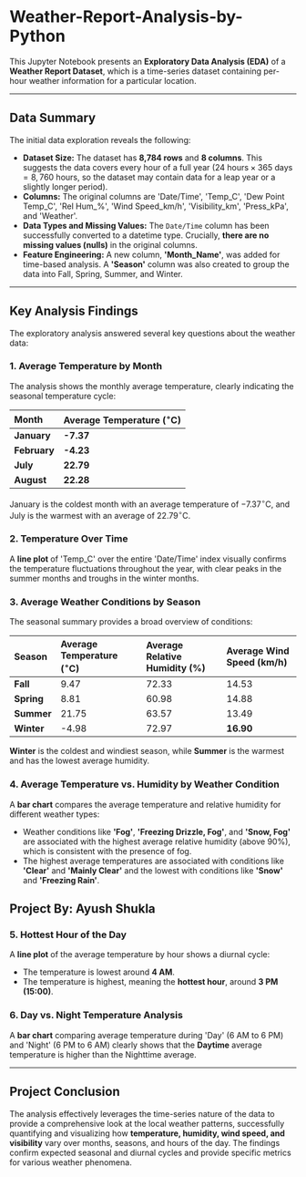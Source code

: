 # Weather-Report-Analysis-by-Python

This Jupyter Notebook presents an **Exploratory Data Analysis (EDA)** of a **Weather Report Dataset**, which is a time-series dataset containing per-hour weather information for a particular location.

---

## Data Summary

The initial data exploration reveals the following:

* **Dataset Size:** The dataset has **8,784 rows** and **8 columns**. This suggests the data covers every hour of a full year ($24 \text{ hours} \times 365 \text{ days} = 8,760$ hours, so the dataset may contain data for a leap year or a slightly longer period).
* **Columns:** The original columns are 'Date/Time', 'Temp\_C', 'Dew Point Temp\_C', 'Rel Hum\_%', 'Wind Speed\_km/h', 'Visibility\_km', 'Press\_kPa', and 'Weather'.
* **Data Types and Missing Values:** The `Date/Time` column has been successfully converted to a datetime type. Crucially, **there are no missing values (nulls)** in the original columns.
* **Feature Engineering:** A new column, **'Month\_Name'**, was added for time-based analysis. A **'Season'** column was also created to group the data into Fall, Spring, Summer, and Winter.

---

## Key Analysis Findings

The exploratory analysis answered several key questions about the weather data:

### 1. Average Temperature by Month
The analysis shows the monthly average temperature, clearly indicating the seasonal temperature cycle:

| Month | Average Temperature ($^\circ\text{C}$) |
| :--- | :--- |
| **January** | **-7.37** |
| **February** | **-4.23** |
| **July** | **22.79** |
| **August** | **22.28** |

January is the coldest month with an average temperature of $-7.37^\circ\text{C}$, and July is the warmest with an average of $22.79^\circ\text{C}$.

### 2. Temperature Over Time
A **line plot** of 'Temp\_C' over the entire 'Date/Time' index visually confirms the temperature fluctuations throughout the year, with clear peaks in the summer months and troughs in the winter months.

### 3. Average Weather Conditions by Season
The seasonal summary provides a broad overview of conditions:

| Season | Average Temperature ($^\circ\text{C}$) | Average Relative Humidity ($\%$) | Average Wind Speed ($\text{km/h}$) |
| :--- | :--- | :--- | :--- |
| **Fall** | 9.47 | 72.33 | 14.53 |
| **Spring** | 8.81 | 60.98 | 14.88 |
| **Summer** | 21.75 | 63.57 | 13.49 |
| **Winter** | -4.98 | 72.97 | **16.90** |

**Winter** is the coldest and windiest season, while **Summer** is the warmest and has the lowest average humidity.

### 4. Average Temperature vs. Humidity by Weather Condition
A **bar chart** compares the average temperature and relative humidity for different weather types:
* Weather conditions like **'Fog'**, **'Freezing Drizzle, Fog'**, and **'Snow, Fog'** are associated with the highest average relative humidity (above 90%), which is consistent with the presence of fog.
* The highest average temperatures are associated with conditions like **'Clear'** and **'Mainly Clear'** and the lowest with conditions like **'Snow'** and **'Freezing Rain'**.

## Project By: Ayush Shukla

### 5. Hottest Hour of the Day
A **line plot** of the average temperature by hour shows a diurnal cycle:
* The temperature is lowest around **4 AM**.
* The temperature is highest, meaning the **hottest hour**, around **3 PM (15:00)**.

### 6. Day vs. Night Temperature Analysis
A **bar chart** comparing average temperature during 'Day' (6 AM to 6 PM) and 'Night' (6 PM to 6 AM) clearly shows that the **Daytime** average temperature is higher than the Nighttime average.

---

## Project Conclusion

The analysis effectively leverages the time-series nature of the data to provide a comprehensive look at the local weather patterns, successfully quantifying and visualizing how **temperature, humidity, wind speed, and visibility** vary over months, seasons, and hours of the day. The findings confirm expected seasonal and diurnal cycles and provide specific metrics for various weather phenomena.
